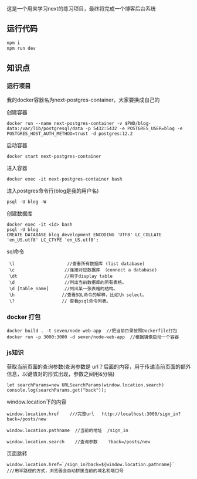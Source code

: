 这是一个用来学习next的练习项目，最终将完成一个博客后台系统
## 运行代码
```bash
npm i 
npm run dev
```

## 知识点

### 运行项目

我的docker容器名为next-postgres-container，大家要换成自己的

创建容器
```
docker run --name next-postgres-container -v $PWD/blog-data:/var/lib/postgresql/data -p 5432:5432 -e POSTGRES_USER=blog -e POSTGRES_HOST_AUTH_METHOD=trust -d postgres:12.2
```
启动容器
````
docker start next-postgres-container
````
进入容器
```
docker exec -it next-postgres-container bash
```
进入postgres命令行(blog是我的用户名)
```
psql -U blog -W

```
创建数据库
```
docker exec -it <id> bash
psql -U blog
CREATE DATABASE blog_development ENCODING 'UTF8' LC_COLLATE 'en_US.utf8' LC_CTYPE 'en_US.utf8';
```

sql命令
```
 \l                    //查看所有数据库 (list database)
 \c                   //连接对应数据库 （connect a database)
 \dt                  //用于display table 
 \d                   //列出当前数据库的所有表格。
 \d [table_name]      //列出某一张表格的结构。
 \h                  //查看SQL命令的解释，比如\h select。
 \?                  // 查看psql命令列表。
```
### docker 打包

````
docker build . -t seven/node-web-app  //把当前目录按照Dockerfile打包
docker run -p 3000:3000 -d seven/node-web-app  //根据镜像启动一个容器

````


### js知识 

获取当前页面的查询参数(查询参数是 url？后面的内容，用于传递当前页面的额外信息，以键值对的形式出现，参数之间用&分隔)
````
let searchParams=new URLSearchParams(window.location.search)
console.log(searchParams.get("back"));
````

window.location下的内容
````
window.location.href    ///完整url   http://localhost:3000/sign_in?back=/posts/new

window.location.pathname  //当前的地址  /sign_in

window.location.search    //查询参数    ?back=/posts/new

````

页面跳转
````
window.location.href=`/sign_in?back=${window.location.pathname}`   
///用半路径的方式，浏览器会自动拼接当前的域名和端口号
````